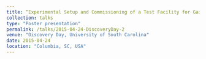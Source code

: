 ```yaml
---
title: “Experimental Setup and Commissioning of a Test Facility for Gain Evaluation of Microchannel-Plate Photomultipliers in High Magnetic Field at Jefferson Lab”
collection: talks
type: "Poster presentation"
permalink: /talks/2015-04-24-DiscoveryDay-2
venue: "Discovery Day, University of South Carolina"
date: 2015-04-24
location: "Columbia, SC, USA"
---
```


